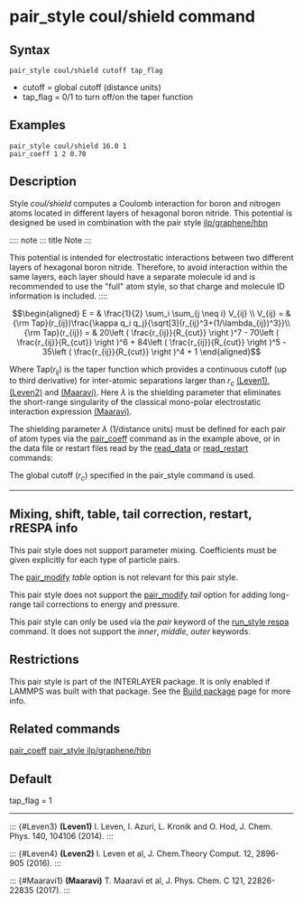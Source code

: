 # pair_style coul/shield command

## Syntax

``` LAMMPS
pair_style coul/shield cutoff tap_flag
```

-   cutoff = global cutoff (distance units)
-   tap_flag = 0/1 to turn off/on the taper function

## Examples

``` LAMMPS
pair_style coul/shield 16.0 1
pair_coeff 1 2 0.70
```

## Description

Style *coul/shield* computes a Coulomb interaction for boron and
nitrogen atoms located in different layers of hexagonal boron nitride.
This potential is designed be used in combination with the pair style
[ilp/graphene/hbn](pair_ilp_graphene_hbn)

:::: note
::: title
Note
:::

This potential is intended for electrostatic interactions between two
different layers of hexagonal boron nitride. Therefore, to avoid
interaction within the same layers, each layer should have a separate
molecule id and is recommended to use the \"full\" atom style, so that
charge and molecule ID information is included.
::::

$$\begin{aligned}
E      = & \frac{1}{2} \sum_i \sum_{j \neq i} V_{ij} \\
V_{ij} = & {\rm Tap}(r_{ij})\frac{\kappa q_i q_j}{\sqrt[3]{r_{ij}^3+(1/\lambda_{ij})^3}}\\
{\rm Tap}(r_{ij}) = & 20\left ( \frac{r_{ij}}{R_{cut}} \right )^7 -
                       70\left ( \frac{r_{ij}}{R_{cut}} \right )^6 +
                       84\left ( \frac{r_{ij}}{R_{cut}} \right )^5 -
                       35\left ( \frac{r_{ij}}{R_{cut}} \right )^4 + 1
\end{aligned}$$

Where Tap($r_{ij}$) is the taper function which provides a continuous
cutoff (up to third derivative) for inter-atomic separations larger than
$r_c$ [(Leven1)](Leven3), [(Leven2)](Leven4) and [(Maaravi)](Maaravi1).
Here $\lambda$ is the shielding parameter that eliminates the
short-range singularity of the classical mono-polar electrostatic
interaction expression [(Maaravi)](Maaravi1).

The shielding parameter $\lambda$ (1/distance units) must be defined for
each pair of atom types via the [pair_coeff](pair_coeff) command as in
the example above, or in the data file or restart files read by the
[read_data](read_data) or [read_restart](read_restart) commands:

The global cutoff ($r_c$) specified in the pair_style command is used.

------------------------------------------------------------------------

## Mixing, shift, table, tail correction, restart, rRESPA info

This pair style does not support parameter mixing. Coefficients must be
given explicitly for each type of particle pairs.

The [pair_modify](pair_modify) *table* option is not relevant for this
pair style.

This pair style does not support the [pair_modify](pair_modify) *tail*
option for adding long-range tail corrections to energy and pressure.

This pair style can only be used via the *pair* keyword of the
[run_style respa](run_style) command. It does not support the *inner*,
*middle*, *outer* keywords.

## Restrictions

This pair style is part of the INTERLAYER package. It is only enabled if
LAMMPS was built with that package. See the [Build
package](Build_package) page for more info.

## Related commands

[pair_coeff](pair_coeff) [pair_style
ilp/graphene/hbn](pair_ilp_graphene_hbn)

## Default

tap_flag = 1

------------------------------------------------------------------------

::: {#Leven3}
**(Leven1)** I. Leven, I. Azuri, L. Kronik and O. Hod, J. Chem. Phys.
140, 104106 (2014).
:::

::: {#Leven4}
**(Leven2)** I. Leven et al, J. Chem.Theory Comput. 12, 2896-905 (2016).
:::

::: {#Maaravi1}
**(Maaravi)** T. Maaravi et al, J. Phys. Chem. C 121, 22826-22835
(2017).
:::

